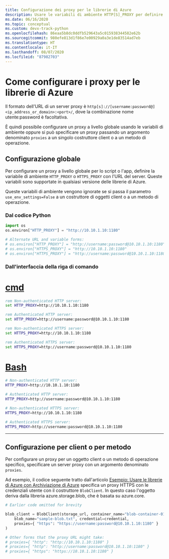 ```yaml
---
title: Configurazione dei proxy per le librerie di Azure
description: Usare le variabili di ambiente HTTP[S]_PROXY per definire un proxy per un intero script o un'app oppure usare argomenti denominati facoltativi per i costruttori client o i metodi di operazioni.
ms.date: 06/16/2020
ms.topic: conceptual
ms.custom: devx-track-python
ms.openlocfilehash: 86eaa5b8dc0ddfb529643a5c015938344582e62b
ms.sourcegitcommit: 980efe813d1f86e7e00929a0a3e1de83514ad7eb
ms.translationtype: HT
ms.contentlocale: it-IT
ms.lasthandoff: 08/07/2020
ms.locfileid: "87982703"
---
```

# <a name="how-to-configure-proxies-for-the-azure-libraries"></a>Come configurare i proxy per le librerie di Azure

Il formato dell'URL di un server proxy è `http[s]://[username:password@]<ip_address_or_domain>:<port>/`, dove la combinazione nome utente:password è facoltativa.

È quindi possibile configurare un proxy a livello globale usando le variabili di ambiente oppure si può specificare un proxy passando un argomento denominato `proxies` a un singolo costruttore client o a un metodo di operazione.

## <a name="global-configuration"></a>Configurazione globale

Per configurare un proxy a livello globale per lo script o l'app, definire la variabile di ambiente `HTTP_PROXY` o `HTTPS_PROXY` con l'URL del server. Queste variabili sono supportate in qualsiasi versione delle librerie di Azure.

Queste variabili di ambiente vengono ignorate se si passa il parametro `use_env_settings=False` a un costruttore di oggetti client o a un metodo di operazione.

### <a name="from-python-code"></a>Dal codice Python

```python
import os
os.environ["HTTP_PROXY"] = "http://10.10.1.10:1180"

# Alternate URL and variable forms:
# os.environ["HTTP_PROXY"] = "http://username:password@10.10.1.10:1180"
# os.environ["HTTPS_PROXY"] = "http://10.10.1.10:1180"
# os.environ["HTTPS_PROXY"] = "http://username:password@10.10.1.10:1180"
```

### <a name="from-the-cli"></a>Dall'interfaccia della riga di comando

# <a name="cmd"></a>[cmd](#tab/cmd)

```cmd
rem Non-authenticated HTTP server:
set HTTP_PROXY=http://10.10.1.10:1180

rem Authenticated HTTP server:
set HTTP_PROXY=http://username:password@10.10.1.10:1180

rem Non-authenticated HTTPS server:
set HTTPS_PROXY=http://10.10.1.10:1180

rem Authenticated HTTPS server:
set HTTPS_PROXY=http://username:password@10.10.1.10:1180
```

# <a name="bash"></a>[Bash](#tab/bash)

```bash
# Non-authenticated HTTP server:
HTTP_PROXY=http://10.10.1.10:1180

# Authenticated HTTP server:
HTTP_PROXY=http://username:password@10.10.1.10:1180

# Non-authenticated HTTPS server:
HTTPS_PROXY=http://10.10.1.10:1180

# Authenticated HTTPS server:
HTTPS_PROXY=http://username:password@10.10.1.10:1180
```

---

## <a name="per-client-or-per-method-configuration"></a>Configurazione per client o per metodo

Per configurare un proxy per un oggetto client o un metodo di operazione specifico, specificare un server proxy con un argomento denominato `proxies`.

Ad esempio, il codice seguente tratto dall'articolo [Esempio: Usare le librerie di Azure con Archiviazione di Azure](azure-sdk-example-storage.md) specifica un proxy HTTPS con le credenziali utente con il costruttore `BlobClient`. In questo caso l'oggetto deriva dalla libreria azure.storage.blob, che è basata su azure.core.

```python
# Earlier code omitted for brevity

blob_client = BlobClient(storage_url, container_name="blob-container-01",
    blob_name="sample-blob.txt", credential=credential,
    proxies={ "https": "https://username:password@10.10.1.10:1180" }
)

# Other forms that the proxy URL might take:
# proxies={ "http": "http://10.10.1.10:1180" }
# proxies={ "http": "http://username:password@10.10.1.10:1180" }
# proxies={ "https": "https://10.10.1.10:1180" }
```
